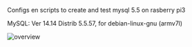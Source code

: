 Configs en scripts to create and test mysql 5.5 on rasberry pi3
 
MySQL:	Ver 14.14 Distrib 5.5.57, for debian-linux-gnu (armv7l)

![overview](/media/overview.png)